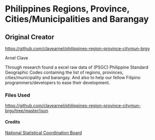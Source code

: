 # **Philippines Regions, Province, Cities/Municipalities and Barangay**

## Original Creator
https://github.com/clavearnel/philippines-region-province-citymun-brgy

Arnel Clave

Through research found a excel raw data of (PSGC) Philippine Standard Geographic Codes containing the list of regions, provinces, cities/municipality and barangay. And also to help our fellow Filipino programmers/developers to ease their development.

### Files Used
https://github.com/clavearnel/philippines-region-province-citymun-brgy/tree/master/json

#### Credits
[National Statistical Coordination Board](http://www.nscb.gov.ph/)
